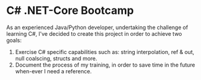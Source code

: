 # C# .NET-Core Bootcamp
As an experienced Java/Python developer, undertaking the challenge of learning C#, I've decided to create this project in order to achieve two goals:

1. Exercise C# specific capabilities such as: string interpolation, ref & out, null coalscing, structs and more.
2. Document the process of my training, in order to save time in the future when-ever I need a reference.
